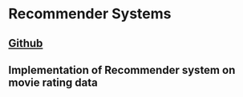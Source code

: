 # Recommender Systems
## [Github](https://github.com/everlearner/recommender-system)
## Implementation of Recommender system on movie rating data